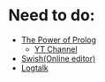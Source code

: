 # Need to do:
- [The Power of Prolog](https://www.metalevel.at/prolog)
  - [YT Channel](https://www.youtube.com/@ThePowerOfProlog/playlists)
- [Swish(Online editor)](https://swish.swi-prolog.org)
- [Logtalk](https://logtalk.org)
